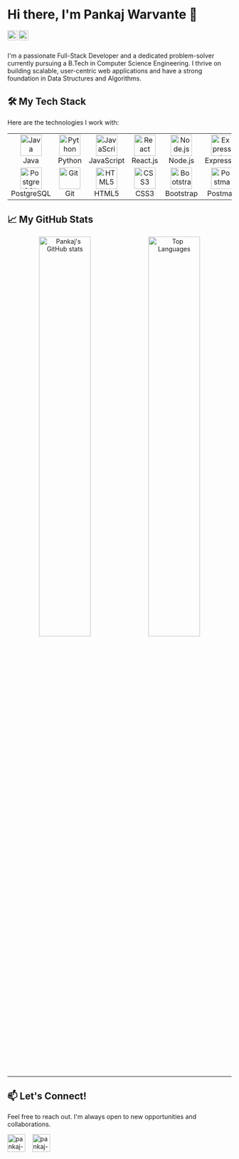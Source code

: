 # Hi there, I'm Pankaj Warvante 👋

<a href="[https://linkedin.com/in/pankaj-warvante](https://linkedin.com/in/pankaj-warvante)">
  <img align="left" alt="Pankaj's LinkedIn" width="22px" src="https://cdn.jsdelivr.net/npm/simple-icons@v3/icons/linkedin.svg" />
</a>
<a href="[https://github.com/warvantepankaj](https://github.com/warvantepankaj)">
  <img align="left" alt="Pankaj's Github" width="22px" src="https://cdn.jsdelivr.net/npm/simple-icons@v3/icons/github.svg" />
</a>

<br />
<br />

I'm a passionate Full-Stack Developer and a dedicated problem-solver currently pursuing a B.Tech in Computer Science Engineering. I thrive on building scalable, user-centric web applications and have a strong foundation in Data Structures and Algorithms.

## 🛠️ My Tech Stack

Here are the technologies I work with:

<table>
  <tr>
    <td align="center" width="96">
      <a href="#-front-end">
        <img src="https://www.vectorlogo.zone/logos/java/java-icon.svg" width="48" height="48" alt="Java" />
      </a>
      <br>Java
    </td>
    <td align="center" width="96">
      <a href="#-front-end">
        <img src="https://www.vectorlogo.zone/logos/python/python-icon.svg" width="48" height="48" alt="Python" />
      </a>
      <br>Python
    </td>
    <td align="center" width="96">
      <a href="#-front-end">
        <img src="https://www.vectorlogo.zone/logos/javascript/javascript-icon.svg" width="48" height="48" alt="JavaScript" />
      </a>
      <br>JavaScript
    </td>
    <td align="center" width="96">
      <a href="#-front-end">
        <img src="https://www.vectorlogo.zone/logos/reactjs/reactjs-icon.svg" width="48" height="48" alt="React" />
      </a>
      <br>React.js
    </td>
     <td align="center" width="96">
      <a href="#-front-end">
        <img src="https://www.vectorlogo.zone/logos/nodejs/nodejs-icon.svg" width="48" height="48" alt="Node.js" />
      </a>
      <br>Node.js
    </td>
     <td align="center" width="96">
      <a href="#-front-end">
        <img src="https://www.vectorlogo.zone/logos/expressjs/expressjs-icon.svg" width="48" height="48" alt="Express.js" />
      </a>
      <br>Express.js
    </td>
  </tr>
   <tr>
    <td align="center" width="96">
      <a href="#-front-end">
        <img src="https://www.vectorlogo.zone/logos/postgresql/postgresql-icon.svg" width="48" height="48" alt="PostgreSQL" />
      </a>
      <br>PostgreSQL
    </td>
    <td align="center" width="96">
      <a href="#-front-end">
        <img src="https://www.vectorlogo.zone/logos/git-scm/git-scm-icon.svg" width="48" height="48" alt="Git" />
      </a>
      <br>Git
    </td>
    <td align="center" width="96">
      <a href="#-front-end">
        <img src="https://skillicons.dev/icons?i=html" width="48" height="48" alt="HTML5" />
      </a>
      <br>HTML5
    </td>
    <td align="center" width="96">
      <a href="#-front-end">
        <img src="https://skillicons.dev/icons?i=css" width="48" height="48" alt="CSS3" />
      </a>
      <br>CSS3
    </td>
     <td align="center" width="96">
      <a href="#-front-end">
        <img src="https://skillicons.dev/icons?i=bootstrap" width="48" height="48" alt="Bootstrap" />
      </a>
      <br>Bootstrap
    </td>
     <td align="center" width="96">
      <a href="#-front-end">
        <img src="https://www.vectorlogo.zone/logos/getpostman/getpostman-icon.svg" width="48" height="48" alt="Postman" />
      </a>
      <br>Postman
    </td>
  </tr>
</table>

## 📈 My GitHub Stats

<p align="center">
  <img width="48%" src="https://github-readme-stats.vercel.app/api?username=warvantepankaj&show_icons=true&theme=radical" alt="Pankaj's GitHub stats" />
  <img width="48%" src="https://github-readme-stats.vercel.app/api/top-langs/?username=warvantepankaj&layout=compact&theme=radical" alt="Top Languages" />
</p>

---

## 📫 Let's Connect!

Feel free to reach out. I'm always open to new opportunities and collaborations.

<p align="left">
<a href="https://linkedin.com/in/pankaj-warvante" target="blank"><img align="center" src="https://skillicons.dev/icons?i=linkedin" alt="pankaj-warvante" height="40" width="40" /></a> &nbsp;&nbsp;
<a href="mailto:warvantepankaj@gmail.com"><img align="center" src="https://skillicons.dev/icons?i=gmail" alt="pankaj-warvante" height="40" width="40" /></a> &nbsp;&nbsp;
</p>

